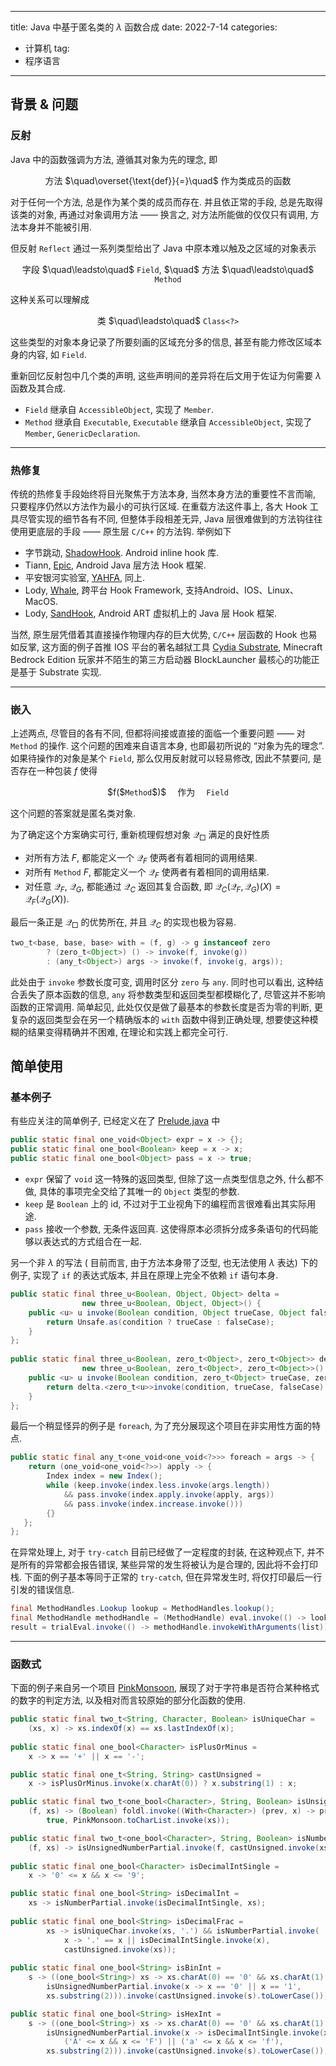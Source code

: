 
---
title: Java 中基于匿名类的 $\lambda$ 函数合成
date: 2022-7-14
categories:
  - 计算机
tag:
  - 程序语言
---

<script>
document.title = "Java 中基于匿名类的 𝜆 函数合成";
</script>

## 背景 & 问题

### 反射

Java 中的函数强调为方法, 遵循其对象为先的理念, 即
<center>
方法 $\quad\overset{\text{def}}{=}\quad$ 作为类成员的函数
</center>

对于任何一个方法, 总是作为某个类的成员而存在. 并且依正常的手段, 总是先取得该类的对象, 再通过对象调用方法 $——$ 换言之, 对方法所能做的仅仅只有调用, 方法本身并不能被引用.

但反射 `Reflect` 通过一系列类型给出了 Java 中原本难以触及之区域的对象表示
<center>
字段 $\quad\leadsto\quad$ <code>Field</code>, $\quad$ 方法 $\quad\leadsto\quad$ <code>Method</code>
</center>

这种关系可以理解成 
<center>
类 $\quad\leadsto\quad$ <code>Class&lt;?&gt;</code>
</center>

这些类型的对象本身记录了所要刻画的区域充分多的信息, 甚至有能力修改区域本身的内容, 如 <code>Field</code>.

重新回忆反射包中几个类的声明, 这些声明间的差异将在后文用于佐证为何需要 $\lambda$ 函数及其合成.

- `Field` 继承自 `AccessibleObject`, 实现了 `Member`.
- `Method` 继承自 `Executable`, `Executable` 继承自 `AccessibleObject`, 实现了 `Member`, `GenericDeclaration`.

---

### 热修复

传统的热修复手段始终将目光聚焦于方法本身, 当然本身方法的重要性不言而喻, 只要程序仍然以方法作为最小的可执行区域. 在重载方法这件事上, 各大 Hook 工具尽管实现的细节各有不同, 但整体手段相差无异, Java 层很难做到的方法钩往往使用更底层的手段 $——$ 原生层 `C/C++` 的方法钩. 举例如下

- 字节跳动, [ShadowHook](https://github.com/bytedance/android-inline-hook/). Android inline hook 库.
- Tiann, [Epic](https://github.com/tiann/epic), Android Java 层方法 Hook 框架.
- 平安银河实验室, [YAHFA](https://github.com/PAGalaxyLab/YAHFA), 同上.
- Lody, [Whale](https://github.com/asLody/whale), 跨平台 Hook Framework, 支持Android、IOS、Linux、MacOS.
- Lody, [SandHook](https://github.com/asLody/SandHook), Android ART 虚拟机上的 Java 层 Hook 框架.

当然, 原生层凭借着其直接操作物理内存的巨大优势, `C/C++` 层函数的 Hook 也易如反掌, 这方面的例子首推 IOS 平台的著名越狱工具 [Cydia Substrate](http://www.cydiasubstrate.com/), Minecraft Bedrock Edition 玩家并不陌生的第三方启动器 BlockLauncher 最核心的功能正是基于 Substrate 实现.

---

### 嵌入

上述两点, 尽管目的各有不同, 但都将间接或直接的面临一个重要问题 $——$ 对 `Method` 的操作. 这个问题的困难来自语言本身, 也即最初所说的 “对象为先的理念”. 如果待操作的对象是某个 `Field`, 那么仅用反射就可以轻易修改, 因此不禁要问, 是否存在一种包装 $f$ 使得
<center>
$f($<code>Method</code>$)$ &emsp;作为&emsp; <code>Field</code>
</center>

这个问题的答案就是匿名类对象.

为了确定这个方案确实可行, 重新梳理假想对象 $\mathcal{Q}_\Box$ 满足的良好性质
- 对所有方法 $F$, 都能定义一个 $\mathcal{Q}_F$ 使两者有着相同的调用结果.
- 对所有 `Method` $F$, 都能定义一个 $\mathcal{Q}_F$ 使两者有着相同的调用结果.
- 对任意 $\mathcal{Q}_F$, $\mathcal{Q}_G$, 都能通过 $\mathcal{Q}_C$ 返回其复合函数, 即 $\mathcal{Q}_C(\mathcal{Q}_F,\mathcal{Q}_G)(X)=\mathcal{Q}_F(\mathcal{Q}_G(X))$.

最后一条正是 $\mathcal{Q}_\Box$ 的优势所在, 并且 $\mathcal{Q}_C$ 的实现也极为容易.

```java
two_t<base, base, base> with = (f, g) -> g instanceof zero 
        ? (zero_t<Object>) () -> invoke(f, invoke(g)) 
        : (any_t<Object>) args -> invoke(f, invoke(g, args));
```

此处由于 `invoke` 参数长度可变, 调用时区分 `zero` 与 `any`. 同时也可以看出, 这种结合丢失了原本函数的信息, `any` 将参数类型和返回类型都模糊化了, 尽管这并不影响函数的正常调用. 简单起见, 此处仅仅是做了最基本的参数长度是否为零的判断, 更复杂的返回类型会在另一个精确版本的 `with` 函数中得到正确处理, 想要使这种模糊的结果变得精确并不困难, 在理论和实践上都完全可行.

## 简单使用

### 基本例子

有些应关注的简单例子, 已经定义在了 [Prelude.java](https://github.com/kokic/aria/blob/main/src/aira/Prelude.java) 中
```java
public static final one_void<Object> expr = x -> {};
public static final one_bool<Boolean> keep = x -> x;
public static final one_bool<Object> pass = x -> true;
```
- `expr` 保留了 `void` 这一特殊的返回类型, 但除了这一点类型信息之外, 什么都不做, 具体的事项完全交给了其唯一的 `Object` 类型的参数.
- `keep` 是 `Boolean` 上的 $\text{id}$, 不过对于工业视角下的编程而言很难看出其实际用途.
- `pass` 接收一个参数, 无条件返回真. 这使得原本必须拆分成多条语句的代码能够以表达式的方式组合在一起.


另一个非 $\lambda$ 的写法 $($ 目前而言, 由于方法本身带了泛型, 也无法使用 $\lambda$ 表达$)$ 下的例子, 实现了 `if` 的表达式版本, 并且在原理上完全不依赖 `if` 语句本身.
```java
public static final three_u<Boolean, Object, Object> delta = 
                new three_u<Boolean, Object, Object>() {
    public <u> u invoke(Boolean condition, Object trueCase, Object falseCase) {
        return Unsafe.as(condition ? trueCase : falseCase);
    }
};
    
public static final three_u<Boolean, zero_t<Object>, zero_t<Object>> deltaIf = 
                new three_u<Boolean, zero_t<Object>, zero_t<Object>>() {
    public <u> u invoke(Boolean condition, zero_t<Object> trueCase, zero_t<Object> falseCase) {
        return delta.<zero_t<u>>invoke(condition, trueCase, falseCase).invoke();
    }
};
```

最后一个稍显怪异的例子是 `foreach`, 为了充分展现这个项目在非实用性方面的特点.
```java
public static final any_t<one_void<one_void<?>>> foreach = args -> {
    return (one_void<one_void<?>>) apply -> {
        Index index = new Index();
        while (keep.invoke(index.less.invoke(args.length))
            && pass.invoke(index.apply.invoke(apply, args))
            && pass.invoke(index.increase.invoke()))
        {}
   };
};
```

在异常处理上, 对于 `try-catch` 目前已经做了一定程度的封装, 在这种观点下, 并不是所有的异常都会报告错误, 某些异常的发生将被认为是合理的, 因此将不会打印栈. 下面的例子基本等同于正常的 `try-catch`, 但在异常发生时, 将仅打印最后一行引发的错误信息.
```java
final MethodHandles.Lookup lookup = MethodHandles.lookup();
final MethodHandle methodHandle = (MethodHandle) eval.invoke(() -> lookup.unreflect(method));
result = trialEval.invoke(() -> methodHandle.invokeWithArguments(list));
```

---

### 函数式

下面的例子来自另一个项目 [PinkMonsoon](https://github.com/kokic/PinkMonsoon), 展现了对于字符串是否符合某种格式的数字的判定方法, 以及相对而言较原始的部分化函数的使用.

```java
public static final two_t<String, Character, Boolean> isUniqueChar = 
    (xs, x) -> xs.indexOf(x) == xs.lastIndexOf(x);
    
public static final one_bool<Character> isPlusOrMinus = 
    x -> x == '+' || x == '-';

public static final one_t<String, String> castUnsigned = 
    x -> isPlusOrMinus.invoke(x.charAt(0)) ? x.substring(1) : x;

public static final two_t<one_bool<Character>, String, Boolean> isUnsignedNumberPartial = 
    (f, xs) -> (Boolean) foldl.invoke((With<Character>) (prev, x) -> prev && f.invoke(x), 
        true, PinkMonsoon.toCharList.invoke(xs));

public static final two_t<one_bool<Character>, String, Boolean> isNumberPartial = 
    (f, xs) -> isUnsignedNumberPartial.invoke(f, castUnsigned.invoke(xs));
    
public static final one_bool<Character> isDecimalIntSingle = 
    x -> '0' <= x && x <= '9';

public static final one_bool<String> isDecimalInt = 
    xs -> isNumberPartial.invoke(isDecimalIntSingle, xs);
    
public static final one_bool<String> isDecimalFrac = 
        xs -> isUniqueChar.invoke(xs, '.') && isNumberPartial.invoke(
            x -> '.' == x || isDecimalIntSingle.invoke(x), 
            castUnsigned.invoke(xs));
            
public static final one_bool<String> isBinInt = 
    s -> ((one_bool<String>) xs -> xs.charAt(0) == '0' && xs.charAt(1) == 'b' && 
        isUnsignedNumberPartial.invoke(x -> x == '0' || x == '1', 
        xs.substring(2))).invoke(castUnsigned.invoke(s).toLowerCase());

public static final one_bool<String> isHexInt = 
    s -> ((one_bool<String>) xs -> xs.charAt(0) == '0' && xs.charAt(1) == 'x' && 
        isUnsignedNumberPartial.invoke(x -> isDecimalIntSingle.invoke(x) || 
            ('A' <= x && x <= 'F') || ('a' <= x && x <= 'f'), 
        xs.substring(2))).invoke(castUnsigned.invoke(s).toLowerCase());
```


